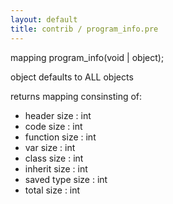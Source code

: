 ```yaml
---
layout: default
title: contrib / program_info.pre
---
```



mapping program_info(void | object);

object defaults to ALL objects

returns mapping consinsting of:
- header size       : int
- code size         : int
- function size     : int
- var size          : int
- class size        : int
- inherit size      : int
- saved type size   : int
- total size        : int
